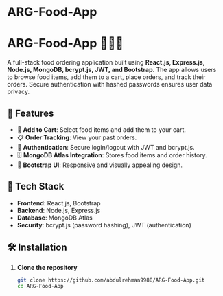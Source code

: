 # ARG-Food-App

# ARG-Food-App 🍔🍕🥗

A full-stack food ordering application built using **React.js, Express.js, Node.js, MongoDB, bcrypt.js, JWT, and Bootstrap**. The app allows users to browse food items, add them to a cart, place orders, and track their orders. Secure authentication with hashed passwords ensures user data privacy.

## 🚀 Features

- 🛒 **Add to Cart**: Select food items and add them to your cart.
- 📋 **Order Tracking**: View your past orders.
- 🔐 **Authentication**: Secure login/logout with JWT and bcrypt.js.
- 🗄️ **MongoDB Atlas Integration**: Stores food items and order history.
- 🎨 **Bootstrap UI**: Responsive and visually appealing design.

## 📂 Tech Stack

- **Frontend**: React.js, Bootstrap
- **Backend**: Node.js, Express.js
- **Database**: MongoDB Atlas
- **Security**: bcrypt.js (password hashing), JWT (authentication)

## 🛠️ Installation

1. **Clone the repository**
   ```bash
   git clone https://github.com/abdulrehman9988/ARG-Food-App.git
   cd ARG-Food-App
